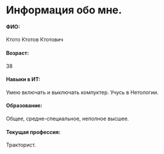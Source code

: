 # Информация обо мне.

#### ФИО:
Ктото Ктотов Ктотович

#### Возраст:
38

#### Навыки в ИТ:
Умею включать и выключать компуктер. Учусь в Нетологии.

#### Образование:
Общее, средне-специальное, неполное высшее.

#### Текущая профессия:
Тракторист.